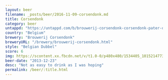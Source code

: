 ```yaml
---
layout: beer
filename: _posts/beer/2016-11-09-corsendonk.md
title: Corsendonk
category: beer
untappd: "https://untappd.com/b/brouwerij-corsendonk-corsendonk-pater-dubbel--abbey-brown-ale/1829"
country: "Belgium"
brewery: "Brouwerij Corsendonk"
breweryURL: "/brewery/brouwerij-corsendonk.html"
style: "Belgian Dubbel"
score: 6
img: https://scontent.xx.fbcdn.net/v/t1.0-0/p480x480/1534405_10152147734558745_724921108_n.jpg?_nc_cat=102&_nc_ht=scontent.xx&oh=173a38b03d5a6e819db929dac2981275&oe=5C9AD2D5
beer-date: "2013-12-23"
desc: "Not as easy to drink as I was hoping"
permalink: /beer/:title.html
---
```


